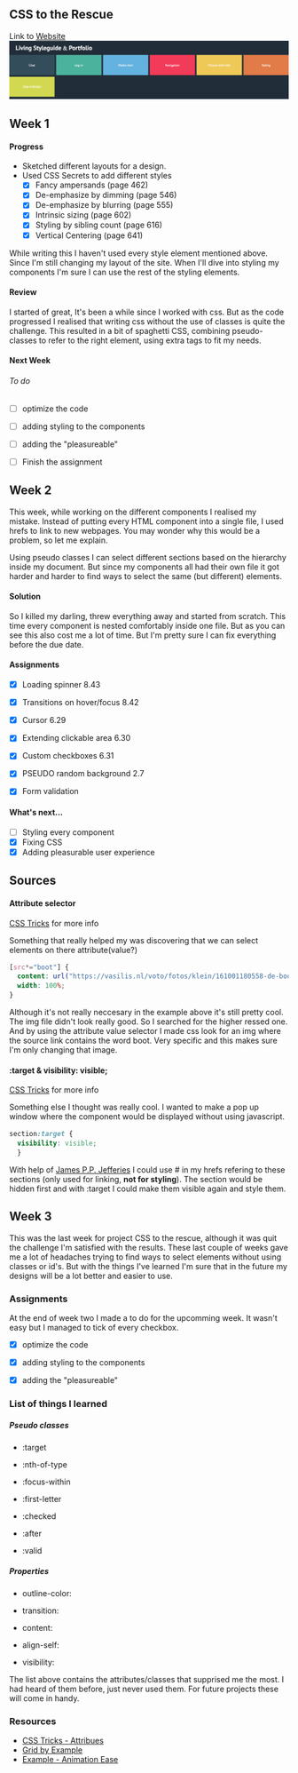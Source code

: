 ## CSS to the Rescue
Link to  [Website](https://jajan20.github.io/cssttr/index.html)
![](https://github.com/jajan20/cssttr/blob/master/previewStyleguide.png)
## Week 1
#### Progress


- Sketched different layouts for a design.
- Used CSS Secrets to add different styles
	- [x] Fancy ampersands (page 462)
	- [x] De-emphasize by dimming (page 546)
	- [x] De-emphasize by blurring (page 555)
	- [x] Intrinsic sizing (page 602)
	- [x] Styling by sibling count (page 616)
	- [x] Vertical Centering (page 641)

While writing this I haven't used every style element mentioned above. Since I'm still changing my layout of the site. When I'll dive into styling my components I'm sure I can use the rest of the styling elements.

#### Review
I started of great, It's been a while since I worked with css. But as the code progressed I realised that writing css without the use of classes is quite the challenge. This resulted in a bit of spaghetti CSS, combining pseudo-classes to refer to the right element, using extra tags to fit my needs.

#### Next Week
###### To do
- [ ] optimize the code
- [ ] adding styling to the components
- [ ] adding the "pleasureable"
- [ ] Finish the assignment


## Week 2
This week, while working on the different components I realised my mistake. Instead of putting every HTML component into a single file, I used hrefs to link to new webpages. You may wonder why this would be a problem, so let me explain. 

Using pseudo classes I can select different sections based on the hierarchy inside my document. But since my components all had their own file it got harder and harder to find ways to select the same (but different) elements.

#### Solution
So I killed my darling, threw everything away and started from scratch. This time every component is nested comfortably inside one file. But as you can see this also cost me a lot of time. But I'm pretty sure I can fix everything before the due date. 

#### Assignments
- [x] Loading spinner 8.43
- [x] Transitions on hover/focus 8.42
- [x] Cursor 6.29
- [x] Extending clickable area 6.30
- [x] Custom checkboxes 6.31
- [x] PSEUDO random background 2.7
- [x] Form validation 



#### What's next...
- [ ] Styling every component
- [x] Fixing CSS
- [x] Adding pleasurable user experience

## Sources
#### Attribute selector
[CSS Tricks](https://css-tricks.com/almanac/selectors/t/target/) for more info

Something that really helped my was discovering that we can select elements on there attribute(value?)

```css
[src*="boot"] {
  content: url("https://vasilis.nl/voto/fotos/klein/161001180558-de-boot-gemist-2500.jpg");
  width: 100%;
}
```
Although it's not really neccesary in the example above it's still pretty cool. The img file didn't look really good. So I searched for the higher ressed one. And by using the attribute value selector I made css look for an img where the source link contains the word boot. Very specific and this makes sure I'm only changing that image.

#### :target & visibility: visible;
[CSS Tricks](https://css-tricks.com/almanac/selectors/a/attribute/) for more info

Something else I thought was really cool. I wanted to make a pop up window where the component would be displayed without using javascript. 

```css
section:target {
  visibility: visible;
  }
```
With help of [James P.P. Jefferies](https://github.com/Jamerrone) I could use # in my hrefs refering to these sections (only used for linking, **not for styling**). The section would be hidden first and with :target I could make them visible again and style them.

## Week 3

This was the last week for project CSS to the rescue, although it was quit the challenge I'm satisfied with the results. These last couple of weeks gave me a lot of headaches trying to find ways to select elements without using classes or id's. But with the things I've learned I'm sure that in the future my designs will be a lot better and easier to use.

### Assignments
At the end of week two I made a to do for the upcomming week. It wasn't easy but I managed to tick of every checkbox.

- [x] optimize the code
- [x] adding styling to the components
- [x] adding the "pleasureable"


### List of things I learned
##### Pseudo classes

- :target


- :nth-of-type


- :focus-within


- :first-letter


- :checked


- :after


- :valid


##### Properties
- outline-color:


- transition:


- content:


- align-self:


- visibility:


The list above contains the attributes/classes that supprised me the most. I had heard of them before, just never used them. For future projects these will come in handy.

### Resources
- [CSS Tricks - Attribues](https://css-tricks.com/almanac/selectors/a/attribute/)
- [Grid by Example](https://gridbyexample.com/examples/ )
- [Example - Animation Ease](https://codepen.io/P1N2O/pen/pyBNzX)
